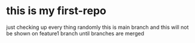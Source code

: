 #  this is my first-repo
just checking up every thing randomly
this is main branch and this will not be shown on feature1 branch until branches are merged




